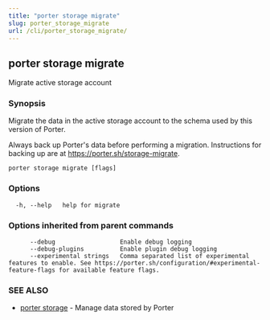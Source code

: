 ```yaml
---
title: "porter storage migrate"
slug: porter_storage_migrate
url: /cli/porter_storage_migrate/
---
```

## porter storage migrate

Migrate active storage account

### Synopsis

Migrate the data in the active storage account to the schema used by this version of Porter.

Always back up Porter's data before performing a migration. Instructions for backing up are at https://porter.sh/storage-migrate.

```
porter storage migrate [flags]
```

### Options

```
  -h, --help   help for migrate
```

### Options inherited from parent commands

```
      --debug                  Enable debug logging
      --debug-plugins          Enable plugin debug logging
      --experimental strings   Comma separated list of experimental features to enable. See https://porter.sh/configuration/#experimental-feature-flags for available feature flags.
```

### SEE ALSO

* [porter storage](/cli/porter_storage/)	 - Manage data stored by Porter

